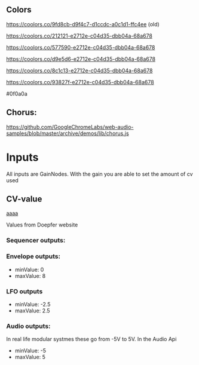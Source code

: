 
## Colors
https://coolors.co/9fd8cb-d9f4c7-d1ccdc-a0c1d1-ffc4ee (old)

https://coolors.co/212121-e2712e-c04d35-dbb04a-68a678

https://coolors.co/577590-e2712e-c04d35-dbb04a-68a678

https://coolors.co/d9e5d6-e2712e-c04d35-dbb04a-68a678

https://coolors.co/8c1c13-e2712e-c04d35-dbb04a-68a678

https://coolors.co/93827f-e2712e-c04d35-dbb04a-68a678

#0f0a0a

## Chorus:
https://github.com/GoogleChromeLabs/web-audio-samples/blob/master/archive/demos/lib/chorus.js

# Inputs
All inputs are GainNodes. With the gain you are able to set the amount of cv used

## CV-value
[aaaa](https://navelpluisje.nl)

Values from Doepfer website

### Sequencer outputs:
### Envelope outputs:
* minValue: 0
* maxValue: 8

### LFO outputs
* minValue: -2.5
* maxValue: 2.5

### Audio outputs:
In real life modular systmes these go from -5V to 5V.
In the Audio Api
* minValue: -5
* maxValue: 5
